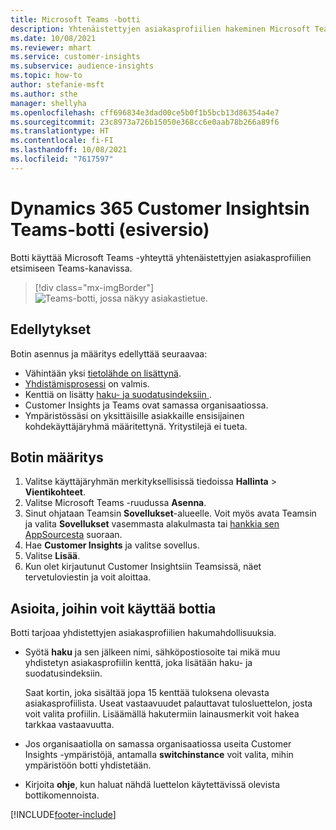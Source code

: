 ```yaml
---
title: Microsoft Teams -botti
description: Yhtenäistettyjen asiakasprofiilien hakeminen Microsoft Teamsissa botin avulla.
ms.date: 10/08/2021
ms.reviewer: mhart
ms.service: customer-insights
ms.subservice: audience-insights
ms.topic: how-to
author: stefanie-msft
ms.author: sthe
manager: shellyha
ms.openlocfilehash: cff696834e3dad00ce5b0f1b5bcb13d86354a4e7
ms.sourcegitcommit: 23c8973a726b15050e368cc6e0aab78b266a89f6
ms.translationtype: HT
ms.contentlocale: fi-FI
ms.lasthandoff: 10/08/2021
ms.locfileid: "7617597"
---
```

# <a name="teams-bot-for-dynamics-365-customer-insights-preview"></a>Dynamics 365 Customer Insightsin Teams-botti (esiversio)

Botti käyttää Microsoft Teams -yhteyttä yhtenäistettyjen asiakasprofiilien etsimiseen Teams-kanavissa.

> [!div class="mx-imgBorder"]
> ![Teams-botti, jossa näkyy asiakastietue.](media/teams-bot.png "Teams-botti, jossa näkyy asiakastietue")

## <a name="prerequisites"></a>Edellytykset

Botin asennus ja määritys edellyttää seuraavaa:

- Vähintään yksi [tietolähde on lisättynä](data-sources.md).
- [Yhdistämisprosessi](data-unification.md) on valmis.
- Kenttiä on lisätty [haku- ja suodatusindeksiin ](search-filter-index.md).
- Customer Insights ja Teams ovat samassa organisaatiossa.
- Ympäristössäsi on yksittäisille asiakkaille ensisijainen kohdekäyttäjäryhmä määritettynä. Yritystilejä ei tueta.

## <a name="configure-the-bot"></a>Botin määritys

1. Valitse käyttäjäryhmän merkityksellisissä tiedoissa **Hallinta** > **Vientikohteet**.
1. Valitse Microsoft Teams -ruudussa **Asenna**.
1. Sinut ohjataan Teamsin **Sovellukset**-alueelle. Voit myös avata Teamsin ja valita **Sovellukset** vasemmasta alakulmasta tai [hankkia sen AppSourcesta](https://go.microsoft.com/fwlink/?linkid=2124104) suoraan.
1. Hae **Customer Insights** ja valitse sovellus.
1. Valitse **Lisää**.
1. Kun olet kirjautunut Customer Insightsiin Teamsissä, näet tervetuloviestin ja voit aloittaa.

## <a name="things-you-can-do-with-the-bot"></a>Asioita, joihin voit käyttää bottia

Botti tarjoaa yhdistettyjen asiakasprofiilien hakumahdollisuuksia.

- Syötä **haku** ja sen jälkeen nimi, sähköpostiosoite tai mikä muu yhdistetyn asiakasprofiilin kenttä, joka lisätään haku- ja suodatusindeksiin.

  Saat kortin, joka sisältää jopa 15 kenttää tuloksena olevasta asiakasprofiilista. Useat vastaavuudet palauttavat tulosluettelon, josta voit valita profiilin. Lisäämällä hakutermiin lainausmerkit voit hakea tarkkaa vastaavuutta.

- Jos organisaatiolla on samassa organisaatiossa useita Customer Insights -ympäristöjä, antamalla **switchinstance** voit valita, mihin ympäristöön botti yhdistetään.

- Kirjoita **ohje**, kun haluat nähdä luettelon käytettävissä olevista bottikomennoista.  


[!INCLUDE[footer-include](../includes/footer-banner.md)]